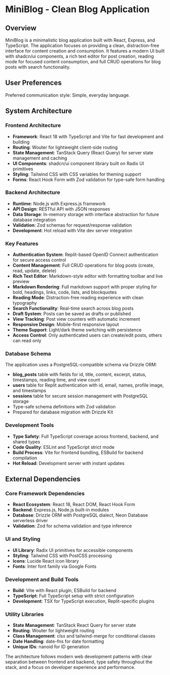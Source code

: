 # MiniBlog - Clean Blog Application

## Overview

MiniBlog is a minimalistic blog application built with React, Express, and TypeScript. The application focuses on providing a clean, distraction-free interface for content creation and consumption. It features a modern UI built with shadcn/ui components, a rich text editor for post creation, reading mode for focused content consumption, and full CRUD operations for blog posts with search functionality.

## User Preferences

Preferred communication style: Simple, everyday language.

## System Architecture

### Frontend Architecture
- **Framework**: React 18 with TypeScript and Vite for fast development and building
- **Routing**: Wouter for lightweight client-side routing
- **State Management**: TanStack Query (React Query) for server state management and caching
- **UI Components**: shadcn/ui component library built on Radix UI primitives
- **Styling**: Tailwind CSS with CSS variables for theming support
- **Forms**: React Hook Form with Zod validation for type-safe form handling

### Backend Architecture
- **Runtime**: Node.js with Express.js framework
- **API Design**: RESTful API with JSON responses
- **Data Storage**: In-memory storage with interface abstraction for future database integration
- **Validation**: Zod schemas for request/response validation
- **Development**: Hot reload with Vite dev server integration

### Key Features
- **Authentication System**: Replit-based OpenID Connect authentication for secure access control
- **Content Management**: Full CRUD operations for blog posts (create, read, update, delete)
- **Rich Text Editor**: Markdown-style editor with formatting toolbar and live preview
- **Markdown Rendering**: Full markdown support with proper styling for bold, headings, links, code, lists, and blockquotes
- **Reading Mode**: Distraction-free reading experience with clean typography
- **Search Functionality**: Real-time search across blog posts
- **Draft System**: Posts can be saved as drafts or published
- **View Tracking**: Post view counters with automatic increment
- **Responsive Design**: Mobile-first responsive layout
- **Theme Support**: Light/dark theme switching with persistence
- **Access Control**: Only authenticated users can create/edit posts, others can read only

### Database Schema
The application uses a PostgreSQL-compatible schema via Drizzle ORM:
- **blog_posts** table with fields for id, title, content, excerpt, status, timestamps, reading time, and view count
- **users** table for Replit authentication with id, email, names, profile image, and timestamps
- **sessions** table for secure session management with PostgreSQL storage
- Type-safe schema definitions with Zod validation
- Prepared for database migration with Drizzle Kit

### Development Tools
- **Type Safety**: Full TypeScript coverage across frontend, backend, and shared types
- **Code Quality**: ESLint and TypeScript strict mode
- **Build Process**: Vite for frontend bundling, ESBuild for backend compilation
- **Hot Reload**: Development server with instant updates

## External Dependencies

### Core Framework Dependencies
- **React Ecosystem**: React 18, React DOM, React Hook Form
- **Backend**: Express.js, Node.js built-in modules
- **Database**: Drizzle ORM with PostgreSQL dialect, Neon Database serverless driver
- **Validation**: Zod for schema validation and type inference

### UI and Styling
- **UI Library**: Radix UI primitives for accessible components
- **Styling**: Tailwind CSS with PostCSS processing
- **Icons**: Lucide React icon library
- **Fonts**: Inter font family via Google Fonts

### Development and Build Tools
- **Build**: Vite with React plugin, ESBuild for backend
- **TypeScript**: Full TypeScript setup with strict configuration
- **Development**: TSX for TypeScript execution, Replit-specific plugins

### Utility Libraries
- **State Management**: TanStack React Query for server state
- **Routing**: Wouter for lightweight routing
- **Class Management**: clsx and tailwind-merge for conditional classes
- **Date Handling**: date-fns for date formatting
- **Unique IDs**: nanoid for ID generation

The architecture follows modern web development patterns with clear separation between frontend and backend, type safety throughout the stack, and a focus on developer experience and performance.